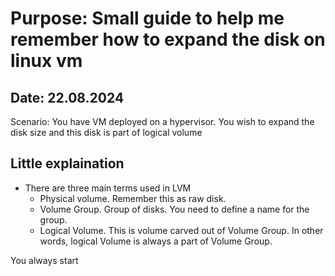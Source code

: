# Purpose: Small guide to help me remember how to expand the disk on linux vm
## Date: 22.08.2024

Scenario: You have VM deployed on a hypervisor. You wish to expand the disk size and this disk is part of logical volume

## Little explaination

- There are three main terms used in LVM
    - Physical volume. Remember this as raw disk.
    - Volume Group. Group of disks. You need to define a name for the group.
    - Logical Volume. This is volume carved out of Volume Group. In other words, logical Volume is always a part of Volume Group.

You always start